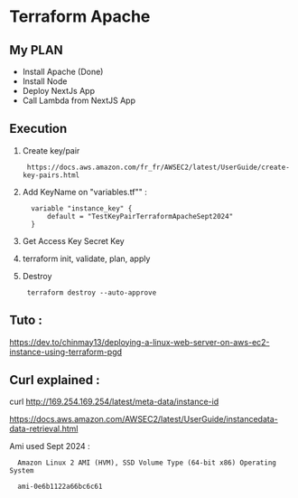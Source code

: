 # Terraform Apache


## My PLAN

- Install Apache (Done)
- Install Node
- Deploy NextJs App
- Call Lambda from NextJS App

## Execution

1. Create key/pair

        https://docs.aws.amazon.com/fr_fr/AWSEC2/latest/UserGuide/create-key-pairs.html

1. Add KeyName on "variables.tf"" :

         variable "instance_key" {
             default = "TestKeyPairTerraformApacheSept2024"
         }

2. Get Access Key Secret Key


3. terraform init, validate, plan, apply

4. Destroy

        terraform destroy --auto-approve


## Tuto :

https://dev.to/chinmay13/deploying-a-linux-web-server-on-aws-ec2-instance-using-terraform-pgd




## Curl explained :


curl http://169.254.169.254/latest/meta-data/instance-id


https://docs.aws.amazon.com/AWSEC2/latest/UserGuide/instancedata-data-retrieval.html


Ami used Sept 2024 :
   
      Amazon Linux 2 AMI (HVM), SSD Volume Type (64-bit x86) Operating System
   
      ami-0e6b1122a66bc6c61